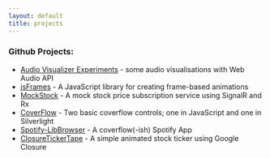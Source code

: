 ```yaml
---
layout: default
title: projects
---
```

### Github Projects:
* [Audio Visualizer Experiments](http://ianreah.com/audio-visualizer-experiments/) - some audio visualisations with Web Audio API
* [jsFrames](http://ianreah.github.com/jsFrames/) - A JavaScript library for creating frame-based animations
* [MockStock](http://mockstock.apphb.com/) - A mock stock price subscription service using SignalR and Rx
* [CoverFlow](http://ianreah.github.com/CoverFlow/) - Two basic coverflow controls; one in JavaScript and one in Silverlight
* [Spotify-LibBrowser](http://ianreah.github.com/Spotify-LibBrowser/) - A coverflow(-ish) Spotify App
* [ClosureTickerTape](http://ianreah.github.com/ClosureTickerTape/) - A simple animated stock ticker using Google Closure

